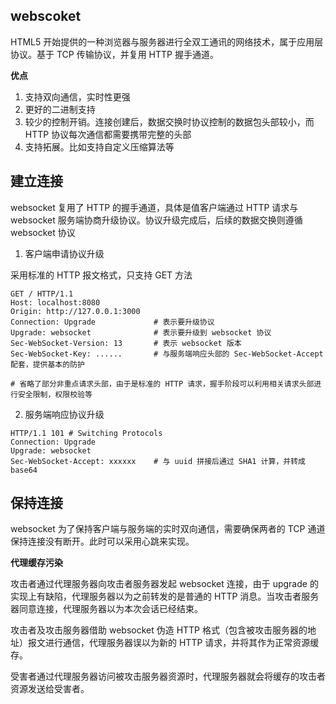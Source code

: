 ## webscoket

HTML5 开始提供的一种浏览器与服务器进行全双工通讯的网络技术，属于应用层协议。基于 TCP 传输协议，并复用 HTTP 握手通道。

**优点**

1. 支持双向通信，实时性更强
2. 更好的二进制支持
3. 较少的控制开销。连接创建后，数据交换时协议控制的数据包头部较小，而 HTTP 协议每次通信都需要携带完整的头部
4. 支持拓展。比如支持自定义压缩算法等

## 建立连接

websocket 复用了 HTTP 的握手通道，具体是值客户端通过 HTTP 请求与 websocket 服务端协商升级协议。协议升级完成后，后续的数据交换则遵循 websocket 协议

1. 客户端申请协议升级

采用标准的 HTTP 报文格式，只支持 GET 方法

```
GET / HTTP/1.1
Host: localhost:8080
Origin: http://127.0.0.1:3000
Connection: Upgrade             # 表示要升级协议
Upgrade: websocket              # 表示要升级到 websocket 协议
Sec-WebSocket-Version: 13       # 表示 websocket 版本
Sec-WebSocket-Key: ......       # 与服务端响应头部的 Sec-WebSocket-Accept 配套，提供基本的防护

# 省略了部分非重点请求头部，由于是标准的 HTTP 请求，握手阶段可以利用相关请求头部进行安全限制，权限校验等
```

2. 服务端响应协议升级

```
HTTP/1.1 101 # Switching Protocols
Connection: Upgrade
Upgrade: websocket
Sec-WebSocket-Accept: xxxxxx    # 与 uuid 拼接后通过 SHA1 计算，并转成 base64
```

## 保持连接

websocket 为了保持客户端与服务端的实时双向通信，需要确保两者的 TCP 通道保持连接没有断开。此时可以采用心跳来实现。

**代理缓存污染**

攻击者通过代理服务器向攻击者服务器发起 websocket 连接，由于 upgrade 的实现上有缺陷，代理服务器以为之前转发的是普通的 HTTP 消息。当攻击者服务器同意连接，代理服务器以为本次会话已经结束。

攻击者及攻击服务器借助 websocket 伪造 HTTP 格式（包含被攻击服务器的地址）报文进行通信，代理服务器误以为新的 HTTP 请求，并将其作为正常资源缓存。

受害者通过代理服务器访问被攻击服务器资源时，代理服务器就会将缓存的攻击者资源发送给受害者。
